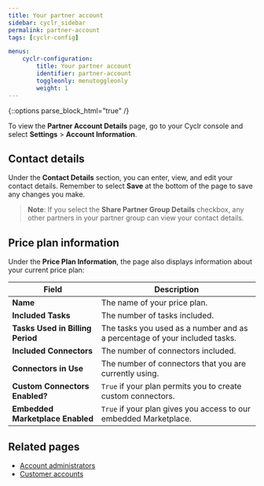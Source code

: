 ```yaml
---
title: Your partner account
sidebar: cyclr_sidebar
permalink: partner-account
tags: [cyclr-config]

menus:
    cyclr-configuration:
        title: Your partner account
        identifier: partner-account
        toggleonly: menutoggleonly
        weight: 1
---
```

{::options parse_block_html="true" /}
<section class="card">

To view the **Partner Account Details** page, go to your Cyclr console and select **Settings** > **Account Information**.

</section>
<section class="card">

## Contact details
Under the **Contact Details** section, you can enter, view, and edit your contact details. Remember to select **Save** at the bottom of the page to save any changes you make. 

>  **Note**: If you select the **Share Partner Group Details** checkbox, any other partners in your partner group can view your contact details.

</section>
<section class="card">

## Price plan information

Under the **Price Plan Information**, the page also displays information about your current price plan:

| **Field**                    | **Description** |
|------------------------------|-----------------|
| **Name**                         | The name of your price plan. |
| **Included Tasks**               | The number of tasks included. |
| **Tasks Used in Billing Period** | The tasks you used as a number and as a percentage of your included tasks. |
| **Included Connectors**          | The number of connectors included. |
| **Connectors in Use**            | The number of connectors that you are currently using. |
| **Custom Connectors Enabled?**   | `True` if your plan permits you to create custom connectors. |
| **Embedded Marketplace Enabled** | `True` if your plan gives you access to our embedded Marketplace. |


</section>
<section class="card">

## Related pages

*  [Account administrators](console-security#console-administrators)
*  [Customer accounts](overview-new-account)

</section>
